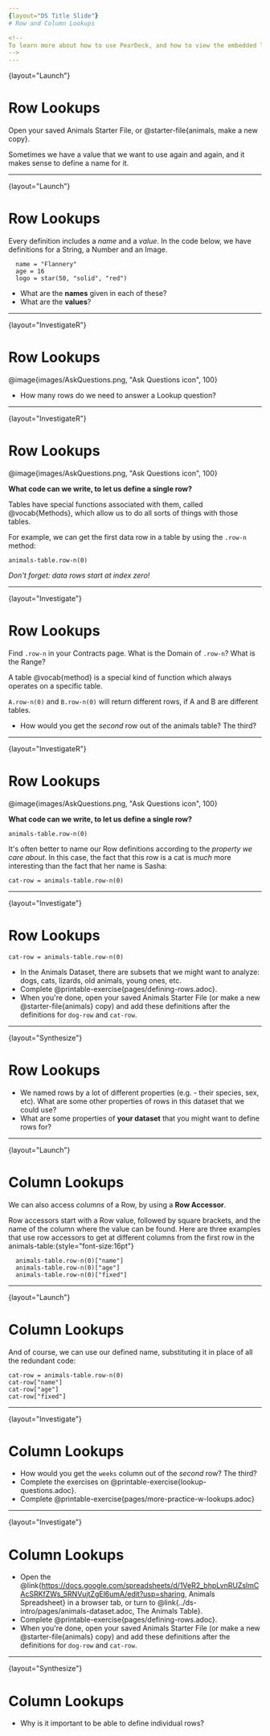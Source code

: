 ```yaml
---
{layout="DS Title Slide"}
# Row and Column Lookups

<!--
To learn more about how to use PearDeck, and how to view the embedded links on these slides without going into present mode visit https://help.peardeck.com/en
-->
---
```

{layout="Launch"}
# Row Lookups

Open your saved Animals Starter File, or @starter-file{animals, make a new copy}.

Sometimes we have a value that we want to use again and again, and it makes sense to define a name for it. 

<!--

-->
---
{layout="Launch"}
# Row Lookups

Every definition includes a _name_ and a _value_. In the code below, we have definitions for a String, a Number and an Image.
```
  name = "Flannery"
  age = 16
  logo = star(50, "solid", "red")
```

- What are the **names** given in each of these?
- What are the **values**?

<!--
* What are the names given in each of these?
**__name, age, and logo__
* What are the values?
** __the String "Flannery", the Number 16, and an Image of a solid red star__

-->
---
{layout="InvestigateR"}
# Row Lookups

@image{images/AskQuestions.png, "Ask Questions icon", 100}

* How many rows do we need to answer a Lookup question?

<!--
* How many rows do we need to answer a Lookup question?
** __Just one! Lookups can be answered just by finding the right row!__

(Make sure sure students understand we only need one row!)

-->
---
{layout="InvestigateR"}
# Row Lookups

@image{images/AskQuestions.png, "Ask Questions icon", 100}

**What code can we write, to let us define a single row?**

Tables have special functions associated with them, called @vocab{Methods}, which allow us to do all sorts of things with those tables. 

For example, we can get the first data row in a table by using the `.row-n` method:

`animals-table.row-n(0)`

*Don't forget: data rows start at index _zero_!*

<!--
Drive the "data rows start at index zero" point home a LOT, as it's a source common errors
-->
---
{layout="Investigate"}
# Row Lookups

Find `.row-n` in your Contracts page. What is the Domain of `.row-n`? What is the Range? 

A table @vocab{method} is a special kind of function which always operates on a specific table. 

`A.row-n(0)` and `B.row-n(0)` will return different rows, if A and B are different tables.

- How would you get the _second_ row out of the animals table? The third?
<!--

-->
---
{layout="InvestigateR"}
# Row Lookups

@image{images/AskQuestions.png, "Ask Questions icon", 100}

**What code can we write, to let us define a single row?**

`animals-table.row-n(0)`

It's often better to name our Row definitions according to the _property we care about_. In this case, the fact that this row is a cat is _much_ more interesting than the fact that her name is Sasha:

`cat-row = animals-table.row-n(0)`
<!--
-->
---
{layout="Investigate"}
# Row Lookups

`cat-row = animals-table.row-n(0)`

- In the Animals Dataset, there are subsets that we might want to analyze: dogs, cats, lizards, old animals, young ones, etc.
- Complete @printable-exercise{pages/defining-rows.adoc}.
- When you're done, open your saved Animals Starter File (or make a new @starter-file{animals} copy) and add these definitions after the definitions for `dog-row` and `cat-row`.

<!--

-->
---
{layout="Synthesize"}
# Row Lookups

- We named rows by a lot of different properties (e.g. - their species, sex, etc). What are some other properties of rows in this dataset that we could use?
- What are some properties of **your dataset** that you might want to define rows for?

<!--

-->
---
{layout="Launch"}
# Column Lookups

We can also access *columns* of a Row, by using a **Row Accessor**. 

Row accessors start with a Row value, followed by square brackets, and the name of the column where the value can be found. Here are three examples that use row accessors to get at different columns from the first row in the animals-table:{style="font-size:16pt"}

```{style="font-size:16pt"}
  animals-table.row-n(0)["name"]
  animals-table.row-n(0)["age"]
  animals-table.row-n(0)["fixed"]
```

<!--

-->

---
{layout="Launch"}
# Column Lookups

And of course, we can use our defined name, substituting it in place of all the redundant code:
```
cat-row = animals-table.row-n(0)
cat-row["name"]
cat-row["age"]
cat-row["fixed"]
```

<!--

-->

---
{layout="Investigate"}
# Column Lookups

- How would you get the `weeks` column out of the _second_ row? The third?
- Complete the exercises on @printable-exercise{lookup-questions.adoc}.
- Complete @printable-exercise{pages/more-practice-w-lookups.adoc}

<!--
Debrief student answers here
-->
---
{layout="Investigate"}
# Column Lookups

- Open the @link{https://docs.google.com/spreadsheets/d/1VeR2_bhpLvnRUZslmCAcSRKfZWs_5RNVujtZgEl6umA/edit?usp=sharing, Animals Spreadsheet} in a browser tab, or turn to @link{../ds-intro/pages/animals-dataset.adoc, The Animals Table}.
- Complete @printable-exercise{pages/defining-rows.adoc}.
- When you're done, open your saved Animals Starter File (or make a new @starter-file{animals} copy) and add these definitions after the definitions for `dog-row` and `cat-row`.

<!--

-->
---
{layout="Synthesize"}
# Column Lookups

- Why is it important to be able to define individual rows?
<!--

-->